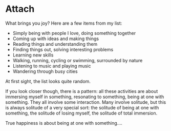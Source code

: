 # Attach

What brings you joy?
Here are a few items from my list:
* Simply being with people I love, doing something together
* Coming up with ideas and making things
* Reading things and understanding them
* Finding things out, solving interesting problems
* Learning new skills
* Walking, running, cycling or swimming, surrounded by nature
* Listening to music and playing music
* Wandering through busy cities

At first sight, the list looks quite random. 

If you look closer though, there is a pattern: all these activities are about immersing myself in something, resonating to something, being at one with something. They all involve some interaction. Many involve solitude, but this is always solitude of a very special sort: the solitude of being at one with something, the solitude of losing myself, the solitude of total immersion.

True happiness is about being at one with something....
